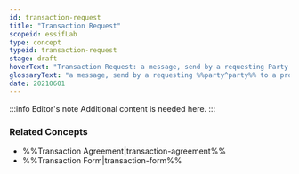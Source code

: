 ```yaml
---
id: transaction-request
title: "Transaction Request"
scopeid: essifLab
type: concept
typeid: transaction-request
stage: draft
hoverText: "Transaction Request: a message, send by a requesting Party to a providing Party, that initiates the negotiation of a new Transaction Agreement between these Parties for the provisioning of a specific product or service."
glossaryText: "a message, send by a requesting %%party^party%% to a providing %%party^party%%, that initiates the negotiation of a new %%transaction agreement^transaction-agreement%% between these %%parties^party%% for the provisioning of a specific product or service."
date: 20210601
---
```


:::info Editor's note
Additional content is needed here.
:::

### Related Concepts
- %%Transaction Agreement|transaction-agreement%%
- %%Transaction Form|transaction-form%%